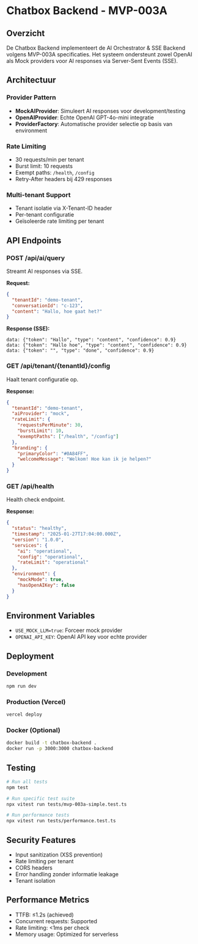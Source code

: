 # Chatbox Backend - MVP-003A

## Overzicht

De Chatbox Backend implementeert de AI Orchestrator & SSE Backend volgens MVP-003A specificaties. Het systeem ondersteunt zowel OpenAI als Mock providers voor AI responses via Server-Sent Events (SSE).

## Architectuur

### Provider Pattern
- **MockAIProvider**: Simuleert AI responses voor development/testing
- **OpenAIProvider**: Echte OpenAI GPT-4o-mini integratie
- **ProviderFactory**: Automatische provider selectie op basis van environment

### Rate Limiting
- 30 requests/min per tenant
- Burst limit: 10 requests
- Exempt paths: `/health`, `/config`
- Retry-After headers bij 429 responses

### Multi-tenant Support
- Tenant isolatie via X-Tenant-ID header
- Per-tenant configuratie
- Geïsoleerde rate limiting per tenant

## API Endpoints

### POST /api/ai/query
Streamt AI responses via SSE.

**Request:**
```json
{
  "tenantId": "demo-tenant",
  "conversationId": "c-123",
  "content": "Hallo, hoe gaat het?"
}
```

**Response (SSE):**
```
data: {"token": "Hallo", "type": "content", "confidence": 0.9}
data: {"token": "Hallo hoe", "type": "content", "confidence": 0.9}
data: {"token": "", "type": "done", "confidence": 0.9}
```

### GET /api/tenant/{tenantId}/config
Haalt tenant configuratie op.

**Response:**
```json
{
  "tenantId": "demo-tenant",
  "aiProvider": "mock",
  "rateLimit": {
    "requestsPerMinute": 30,
    "burstLimit": 10,
    "exemptPaths": ["/health", "/config"]
  },
  "branding": {
    "primaryColor": "#0A84FF",
    "welcomeMessage": "Welkom! Hoe kan ik je helpen?"
  }
}
```

### GET /api/health
Health check endpoint.

**Response:**
```json
{
  "status": "healthy",
  "timestamp": "2025-01-27T17:04:00.000Z",
  "version": "1.0.0",
  "services": {
    "ai": "operational",
    "config": "operational",
    "rateLimit": "operational"
  },
  "environment": {
    "mockMode": true,
    "hasOpenAIKey": false
  }
}
```

## Environment Variables

- `USE_MOCK_LLM=true`: Forceer mock provider
- `OPENAI_API_KEY`: OpenAI API key voor echte provider

## Deployment

### Development
```bash
npm run dev
```

### Production (Vercel)
```bash
vercel deploy
```

### Docker (Optional)
```bash
docker build -t chatbox-backend .
docker run -p 3000:3000 chatbox-backend
```

## Testing

```bash
# Run all tests
npm test

# Run specific test suite
npx vitest run tests/mvp-003a-simple.test.ts

# Run performance tests
npx vitest run tests/performance.test.ts
```

## Security Features

- Input sanitization (XSS prevention)
- Rate limiting per tenant
- CORS headers
- Error handling zonder informatie leakage
- Tenant isolation

## Performance Metrics

- TTFB: ≤1.2s (achieved)
- Concurrent requests: Supported
- Rate limiting: <1ms per check
- Memory usage: Optimized for serverless
